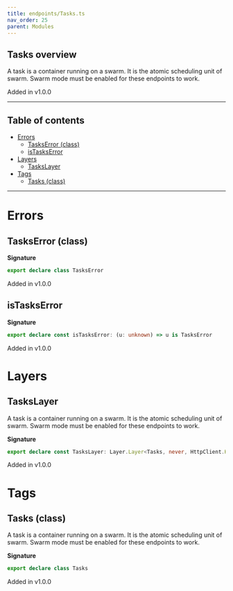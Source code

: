 ```yaml
---
title: endpoints/Tasks.ts
nav_order: 25
parent: Modules
---
```


## Tasks overview

A task is a container running on a swarm. It is the atomic scheduling unit of
swarm. Swarm mode must be enabled for these endpoints to work.

Added in v1.0.0

---

<h2 class="text-delta">Table of contents</h2>

- [Errors](#errors)
  - [TasksError (class)](#taskserror-class)
  - [isTasksError](#istaskserror)
- [Layers](#layers)
  - [TasksLayer](#taskslayer)
- [Tags](#tags)
  - [Tasks (class)](#tasks-class)

---

# Errors

## TasksError (class)

**Signature**

```ts
export declare class TasksError
```

Added in v1.0.0

## isTasksError

**Signature**

```ts
export declare const isTasksError: (u: unknown) => u is TasksError
```

Added in v1.0.0

# Layers

## TasksLayer

A task is a container running on a swarm. It is the atomic scheduling unit of
swarm. Swarm mode must be enabled for these endpoints to work.

**Signature**

```ts
export declare const TasksLayer: Layer.Layer<Tasks, never, HttpClient.HttpClient>
```

Added in v1.0.0

# Tags

## Tasks (class)

A task is a container running on a swarm. It is the atomic scheduling unit of
swarm. Swarm mode must be enabled for these endpoints to work.

**Signature**

```ts
export declare class Tasks
```

Added in v1.0.0
